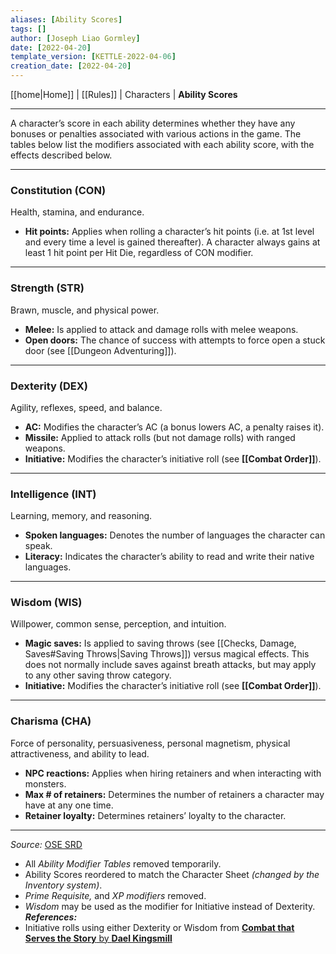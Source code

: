 ```yaml
---
aliases: [Ability Scores]
tags: []
author: [Joseph Liao Gormley]
date: [2022-04-20]
template_version: [KETTLE-2022-04-06]
creation_date: [2022-04-20]
---
```

<!-- Home | Character Creation | -->
[[home|Home]] | [[Rules]] | Characters | **Ability Scores**
___
A character’s score in each ability determines whether they have any bonuses or penalties associated with various actions in the game. The tables below list the modifiers associated with each ability score, with the effects described below.

___
### Constitution (CON)
Health, stamina, and endurance.

* **Hit points:** Applies when rolling a character’s hit points (i.e. at 1st level and every time a level is gained thereafter). A character always gains at least 1 hit point per Hit Die, regardless of CON modifier.

___
### Strength (STR) 
Brawn, muscle, and physical power.

* **Melee:** Is applied to attack and damage rolls with melee weapons.
* **Open doors:** The chance of success with attempts to force open a stuck door (see [[Dungeon Adventuring]]). <!-- #Revisit -->

___
### Dexterity (DEX)
Agility, reflexes, speed, and balance.

* **AC:** Modifies the character’s AC (a bonus lowers AC, a penalty raises it).
* **Missile:** Applied to attack rolls (but not damage rolls) with ranged weapons.
* **Initiative:** Modifies the character’s initiative roll (see **[[Combat Order]]**). <!-- if the optional rule for individual initiative is used  #Revisit -->

___
### Intelligence (INT)
Learning, memory, and reasoning.

* **Spoken languages:** Denotes the number of languages the character can speak.
* **Literacy:** Indicates the character’s ability to read and write their native languages. <!-- #Revisit -->

___
### Wisdom (WIS)
Willpower, common sense, perception, and intuition.

* **Magic saves:** Is applied to saving throws (see [[Checks, Damage, Saves#Saving Throws|Saving Throws]]) versus magical effects. This does not normally include saves against breath attacks, but may apply to any other saving throw category.<!-- #Revisit -->
* **Initiative:** Modifies the character’s initiative roll (see **[[Combat Order]]**). <!-- if the optional rule for individual initiative is used  #Revisit -->

___
### Charisma (CHA)
Force of personality, persuasiveness, personal magnetism, physical attractiveness, and ability to lead.

* **NPC reactions:** Applies when hiring retainers and when interacting with monsters.
* **Max # of retainers:** Determines the number of retainers a character may have at any one time.
* **Retainer loyalty:** Determines retainers’ loyalty to the character.


___
*Source:* [OSE SRD](https://oldschoolessentials.necroticgnome.com/srd/index.php/Ability_Scores)
- All *Ability Modifier Tables* removed temporarily.
- Ability Scores reordered to match the Character Sheet *(changed by the Inventory system)*.
- *Prime Requisite,* and *XP modifiers* removed.
- *Wisdom* may be used as the modifier for Initiative instead of Dexterity.
***References:***
- Initiative rolls using either Dexterity or Wisdom from [**Combat that Serves the Story** by **Dael Kingsmill**](https://www.youtube.com/watch?v=dHPvBrA_j2Q)
<!--*See also:* 
*References:*
 -->
<!-- Sources, read more, links, etc. -->
<!-- *Source: Entry by [[Mike Maxin]].* -->
<!-- Leave an empty line at the end, otherwise Exporter complains. -->
